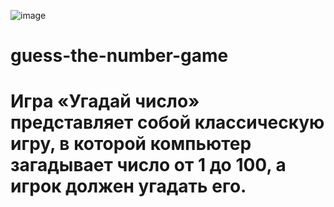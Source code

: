 ![image](https://github.com/user-attachments/assets/1b20a3ec-eec8-4001-b151-8d8588ad9ce2)
# guess-the-number-game

# Игра «Угадай число» представляет собой классическую игру, в которой компьютер загадывает число от 1 до 100, а игрок должен угадать его.
